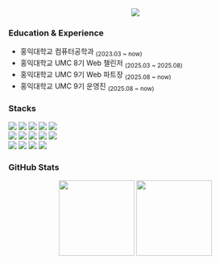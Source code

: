 <div align="center">
  <img src="https://capsule-render.vercel.app/api?type=venom&color=0:b3ecff,50:5ecbff,100:0099ff&height=170&section=header&text=Yumin&fontSize=38&fontColor=ffffff"/>
</div>

### Education & Experience
<ul>
  <li>홍익대학교 컴퓨터공학과 <sub>(2023.03 ~ now)</sub></li>
  <li>홍익대학교 UMC 8기 Web 챌린저 <sub>(2025.03 ~ 2025.08)</sub></li>
  <li>홍익대학교 UMC 9기 Web 파트장 <sub>(2025.08 ~ now)</sub></li>
  <li>홍익대학교 UMC 9기 운영진 <sub>(2025.08 ~ now)</sub></li>
</ul>

### Stacks
<div>
  <img src="https://img.shields.io/badge/html5-E34F26?style=flat&logo=html5&logoColor=white"/>
  <img src="https://img.shields.io/badge/css-663399?style=flat&logo=css&logoColor=white"/>
  <img src="https://img.shields.io/badge/styledcomponents-DB7093?style=flat&logo=styledcomponents&logoColor=white"/>
  <img src="https://img.shields.io/badge/tailwindcss-06B6D4?style=flat&logo=tailwindcss&logoColor=white"/>
  <img src="https://img.shields.io/badge/react-61DAFB?style=flat&logo=react&logoColor=white"/>
    <br>
  <img src="https://img.shields.io/badge/javascript-F7DF1E?style=flat&logo=javascript&logoColor=white"/>
  <img src="https://img.shields.io/badge/typescript-3178C6?style=flat&logo=typescript&logoColor=white"/>
  <img src="https://img.shields.io/badge/c-A8B9CC?style=flat&logo=c&logoColor=white"/>
  <img src="https://img.shields.io/badge/c++-00599C?style=flat&logo=cplusplus&logoColor=white"/>
  <img src="https://img.shields.io/badge/python-3776AB?style=flat&logo=python&logoColor=white"/>
    <br>
  <img src="https://img.shields.io/badge/npm-CB3837?style=flat&logo=npm&logoColor=white"/>
  <img src="https://img.shields.io/badge/notion-000000?style=flat&logo=notion&logoColor=white"/>
  <img src="https://img.shields.io/badge/git-F05032?style=flat&logo=git&logoColor=white"/>
  <img src="https://img.shields.io/badge/github-181717?style=flat&logo=github&logoColor=white"/>
</div>

### GitHub Stats  
<p align="center">
<img src="https://github-readme-stats.vercel.app/api?username=waldls&show_icons=true&count_private=true&bg_color=00000000&title_color=4b77be&text_color=4b4b4b&icon_color=4b77be" height="150" />
<img src="https://github-readme-stats.vercel.app/api/top-langs/?username=waldls&layout=compact&bg_color=00000000&title_color=4b77be&text_color=4b4b4b" height="150" />
</p>
